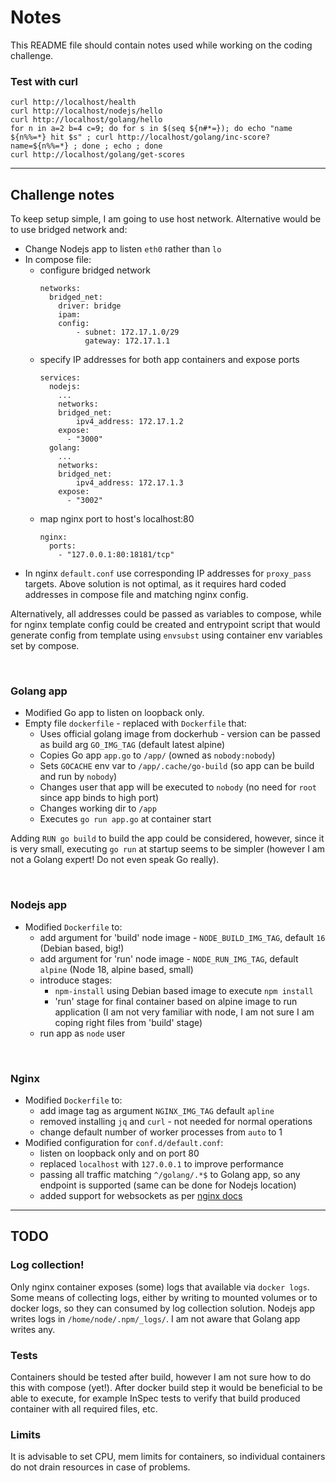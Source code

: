 # Notes

This README file should contain notes used while working on the coding challenge.


### Test with curl
```
curl http://localhost/health
curl http://localhost/nodejs/hello
curl http://localhost/golang/hello
for n in a=2 b=4 c=9; do for s in $(seq ${n#*=}); do echo "name ${n%%=*} hit $s" ; curl http://localhost/golang/inc-score?name=${n%%=*} ; done ; echo ; done
curl http://localhost/golang/get-scores
```
---
## Challenge notes

To keep setup simple, I am going to use host network. Alternative would be to use bridged network and:
- Change Nodejs app to listen `eth0` rather than `lo`
- In compose file:
    - configure bridged network
        ```
        networks:
          bridged_net:
            driver: bridge
            ipam:
            config:
                - subnet: 172.17.1.0/29
                  gateway: 172.17.1.1
        ```
    - specify IP addresses for both app containers and expose ports
        ```
        services:
          nodejs:
            ...
            networks:
            bridged_net:
                ipv4_address: 172.17.1.2
            expose:
              - "3000"
          golang:
            ...
            networks:
            bridged_net:
                ipv4_address: 172.17.1.3
            expose:
              - "3002"
        ```
    - map nginx port to host's localhost:80
        ```
        nginx:
          ports:
            - "127.0.0.1:80:18181/tcp"
        ```
- In nginx `default.conf` use corresponding IP addresses for `proxy_pass` targets.
Above solution is not optimal, as it requires hard coded addresses in compose file and matching nginx config.

Alternatively, all addresses could be passed as variables to compose, while for nginx template config could be created and entrypoint script that would generate config from template using `envsubst` using container env variables set by compose. 

<br>

### Golang app
- Modified Go app to listen on loopback only.
- Empty file `dockerfile` - replaced with `Dockerfile` that:
    - Uses official golang image from dockerhub - version can be passed as build arg `GO_IMG_TAG` (default latest alpine)
    - Copies Go app `app.go` to `/app/` (owned as `nobody:nobody`)
    - Sets `GOCACHE` env var to `/app/.cache/go-build` (so app can be build and run by `nobody`)
    - Changes user that app will be executed to `nobody` (no need for `root` since app binds to high port)
    - Changes working dir to `/app`
    - Executes `go run app.go` at container start

Adding `RUN go build` to build the app could be considered, however, since it is very small, executing `go run` at startup seems to be simpler (however I am not a Golang expert! Do not even speak Go really).

<br>

### Nodejs app
- Modified `Dockerfile` to:
    - add argument for 'build' node image - `NODE_BUILD_IMG_TAG`, default `16` (Debian based, big!)
    - add argument for 'run' node image - `NODE_RUN_IMG_TAG`, default `alpine` (Node 18, alpine based, small)
    - introduce stages:
        - `npm-install` using Debian based image to execute `npm install`
        - 'run' stage for final container based on alpine image to run application (I am not very familiar with node, I am not sure I am coping right files from 'build' stage)
    - run app as `node` user

<br>

### Nginx
- Modified `Dockerfile` to:
    - add image tag as argument `NGINX_IMG_TAG` default `apline`
    - removed installing `jq` and `curl` - not needed for normal operations
    - change default number of worker processes from `auto` to 1
- Modified configuration for `conf.d/default.conf`:
    - listen on loopback only and on port 80
    - replaced `localhost` with `127.0.0.1` to improve performance
    - passing all traffic matching `^/golang/.*$` to Golang app, so any endpoint is supported (same can be done for Nodejs location)
    - added support for websockets as per [nginx docs](https://nginx.org/en/docs/http/websocket.html)

---
## TODO
### Log collection!
Only nginx container exposes (some) logs that available via `docker logs`. Some means of collecting logs, either by writing to mounted volumes or to docker logs, so they can consumed by log collection solution.
Nodejs app writes logs in `/home/node/.npm/_logs/`.
I am not aware that Golang app writes any.

### Tests
Containers should be tested after build, however I am not sure how to do this with compose (yet!). After docker build step it would be beneficial to be able to execute, for example InSpec tests to verify that build produced container with all required files, etc.

### Limits
It is advisable to set CPU, mem limits for containers, so individual containers do not drain resources in case of problems.


